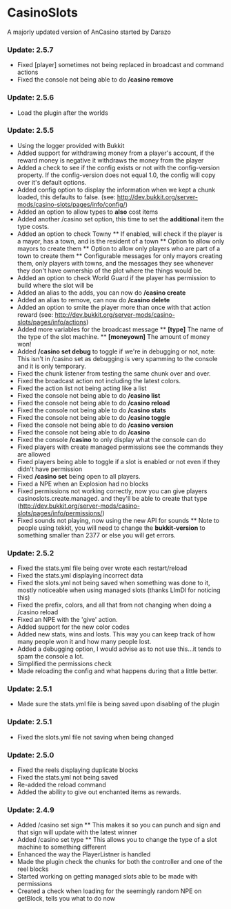 # CasinoSlots #

A majorly updated version of AnCasino started by Darazo

### Update: 2.5.7 ###
* Fixed [player] sometimes not being replaced in broadcast and command actions
* Fixed the console not being able to do __/casino remove__

### Update: 2.5.6 ###
* Load the plugin after the worlds

### Update: 2.5.5 ###
* Using the logger provided with Bukkit
* Added support for withdrawing money from a player's account, if the reward money is negative it withdraws the money from the player
* Added a check to see if the config exists or not with the config-version property. If the config-version does not equal 1.0, the config will copy over it's default options.
* Added config option to display the information when we kept a chunk loaded, this defaults to false. (see: http://dev.bukkit.org/server-mods/casino-slots/pages/info/config/)
* Added an option to allow types to __also__ cost items
* Added another /casino set option, this time to set the __additional__ item the type costs.
* Added an option to check Towny
** If enabled, will check if the player is a mayor, has a town, and is the resident of a town
** Option to allow only mayors to create them
** Option to allow only players who are part of a town to create them
** Configurable messages for only mayors creating them, only players with towns, and the messages they see whenever they don't have ownership of the plot where the things would be.
* Added an option to check World Guard if the player has permission to build where the slot will be
* Added an alias to the adds, you can now do __/casino create__
* Added an alias to remove, can now do __/casino delete__
* Added an option to smite the player more than once with that action reward (see: http://dev.bukkit.org/server-mods/casino-slots/pages/info/actions)
* Added more variables for the broadcast message
** **[type]** The name of the type of the slot machine.
** **[moneyown]** The amount of money won!
* Added __/casino set debug__ to toggle if we're in debugging or not, note: This isn't in /casino set as debugging is very spamming to the console and it is only temporary.
* Fixed the chunk listener from testing the same chunk over and over.
* Fixed the broadcast action not including the latest colors.
* Fixed the action list not being acting like a list
* Fixed the console not being able to do __/casino list__
* Fixed the console not being able to do __/casino reload__
* Fixed the console not being able to do __/casino stats__
* Fixed the console not being able to do __/casino toggle__
* Fixed the console not being able to do __/casino version__
* Fixed the console not being able to do __/casino__
* Fixed the console __/casino__ to only display what the console can do
* Fixed players with create managed permissions see the commands they are allowed
* Fixed players being able to toggle if a slot is enabled or not even if they didn't have permission
* Fixed __/casino set__ being open to all players.
* Fixed a NPE when an Explosion had no blocks
* Fixed permissions not working correctly, now you can give players casinoslots.create.managed.<type> and they'll be able to create that type (http://dev.bukkit.org/server-mods/casino-slots/pages/info/permissions/)
* Fixed sounds not playing, now using the new API for sounds
** Note to people using tekkit, you will need to change the __bukkit-version__ to something smaller than 2377 or else you will get errors.

### Update: 2.5.2 ###
* Fixed the stats.yml file being over wrote each restart/reload
* Fixed the stats.yml displaying incorrect data
* Fixed the slots.yml not being saved when something was done to it, mostly noticeable when using managed slots (thanks LlmDl for noticing this)
* Fixed the prefix, colors, and all that from not changing when doing a /casino reload
* Fixed an NPE with the 'give' action.
* Added support for the new color codes
* Added new stats, wins and losts. This way you can keep track of how many people won it and how many people lost.
* Added a debugging option, I would advise as to not use this...it tends to spam the console a lot.
* Simplified the permissions check
* Made reloading the config and what happens during that a little better.

### Update: 2.5.1 ###
* Made sure the stats.yml file is being saved upon disabling of the plugin

### Update: 2.5.1 ###
* Fixed the slots.yml file not saving when being changed

### Update: 2.5.0 ###
* Fixed the reels displaying duplicate blocks
* Fixed the stats.yml not being saved
* Re-added the reload command
* Added the ability to give out enchanted items as rewards.

### Update: 2.4.9 ###
* Added /casino set sign <slot>
** This makes it so  you can punch and sign and that sign will update with the latest winner
* Added /casino set type <slotname> <type>
** This allows you to change the type of a slot machine to something different
* Enhanced the way the PlayerListner is handled
* Made the plugin check the chunks for both the controller and one of the reel blocks
* Started working on getting managed slots able to be made with permissions
* Created a check when loading for the seemingly random NPE on getBlock, tells you what to do now